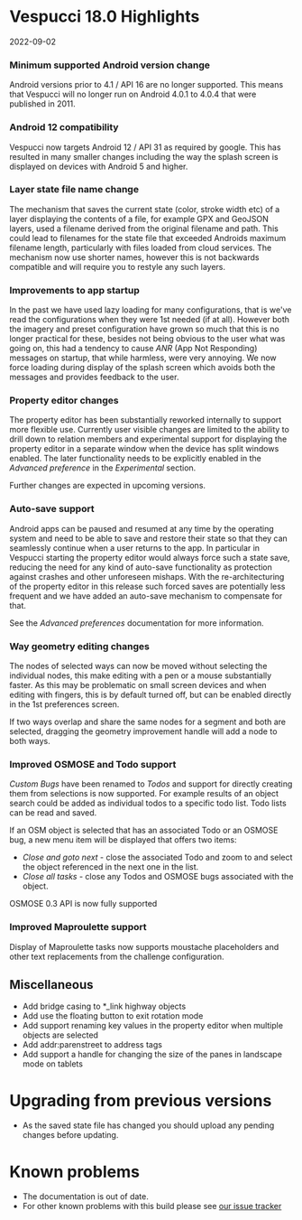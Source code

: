 # Vespucci 18.0 Highlights

2022-09-02

### Minimum supported Android version change

Android versions prior to 4.1 / API 16 are no longer supported. This means that Vespucci will no longer run on Android 4.0.1 to 4.0.4 that were published in 2011.

### Android 12 compatibility

Vespucci now targets Android 12 / API 31 as required by google. This has resulted in many smaller changes including the way the splash screen is displayed on devices with Android 5 and higher. 
   
### Layer state file name change

The mechanism that saves the current state (color, stroke width etc) of a layer displaying the contents of a file, for example GPX and GeoJSON layers, used a filename derived from the original filename and path. This could lead to filenames for the state file that exceeded Androids maximum filename length, particularly with files loaded from cloud services. The mechanism now use shorter names, however this is not backwards compatible and will require you to restyle any such layers.  

### Improvements to app startup

In the past we have used lazy loading for many configurations, that is we've read the configurations when they were 1st needed (if at all). However both the imagery and preset configuration have grown so much that this is no longer practical for these, besides not being obvious to the user what was going on, this had a tendency to cause _ANR_ (App Not Responding) messages on startup, that while harmless, were very annoying. We now force loading during display of the splash screen which avoids both the messages and provides feedback to the user. 

### Property editor changes

The property editor has been substantially reworked internally to support more flexible use. Currently user visible changes are limited to the ability to drill down to relation members and experimental support for displaying the property editor in a separate window when the device has split windows enabled. The later functionality needs to be explicitly enabled in the _Advanced preference_ in the _Experimental_ section.   

Further changes are expected in upcoming versions. 

### Auto-save support

Android apps can be paused and resumed at any time by the operating system and need to be able to save and restore their state so that they can seamlessly continue when a user returns to the app. In particular in Vespucci starting the property editor would always force such a state save, reducing the need for any kind of auto-save functionality as protection against crashes and other unforeseen mishaps. With the re-architecturing of the property editor in this release such forced saves are potentially less frequent and we have added an auto-save mechanism to compensate for that. 

See the _Advanced preferences_ documentation for more information.   

### Way geometry editing changes

The nodes of selected ways can now be moved without selecting the individual nodes, this make editing with a pen or a mouse substantially faster. As this may be problematic on small screen devices and when editing with fingers, this is by default turned off, but can be enabled directly in the 1st preferences screen.

If two ways overlap and share the same nodes for a segment and both are selected, dragging the geometry improvement handle will add a node to both ways. 

### Improved OSMOSE and Todo support

_Custom Bugs_ have been renamed to _Todos_ and support for directly creating them from selections is now supported. For example results of an object search could be added as individual todos to a specific todo list. Todo lists can be read and saved.

If an OSM object is selected that has an associated Todo or an OSMOSE bug, a new menu item will be displayed that offers two items:

- _Close and goto next_ - close the associated Todo and zoom to and select the object referenced in the next one in the list.
- _Close all tasks_ - close any Todos and OSMOSE bugs associated with the object.

OSMOSE 0.3 API is now fully supported

### Improved Maproulette support

Display of Maproulette tasks now supports moustache placeholders and other text replacements from the challenge configuration.

## Miscellaneous
 
- Add bridge casing to *_link highway objects
- Add use the floating button to exit rotation mode
- Add support renaming key values in the property editor when multiple objects are selected
- Add addr:parenstreet to address tags
- Add support a handle for changing the size of the panes in landscape mode on tablets

# Upgrading from previous versions

* As the saved state file has changed you should upload any pending changes before updating.

# Known problems

* The documentation is out of date.
* For other known problems with this build please see [our issue tracker](https://github.com/MarcusWolschon/osmeditor4android/issues)
